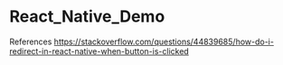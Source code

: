 # React_Native_Demo
References
https://stackoverflow.com/questions/44839685/how-do-i-redirect-in-react-native-when-button-is-clicked
